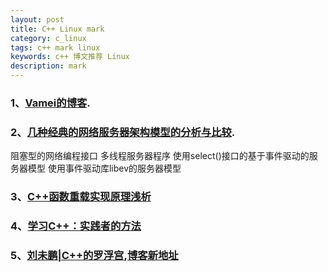 ```yaml
---
layout: post
title: C++ Linux mark
category: c_linux
tags: c++ mark linux 
keywords: c++ 博文推荐 Linux
description: mark
---
```



### 1、[Vamei的博客](http://www.cnblogs.com/vamei/).

### 2、[几种经典的网络服务器架构模型的分析与比较](http://blog.csdn.net/lmh12506/article/details/7753978).
阻塞型的网络编程接口
多线程服务器程序
使用select()接口的基于事件驱动的服务器模型
使用事件驱动库libev的服务器模型

### 3、[C++函数重载实现原理浅析](http://blog.csdn.net/candcplusplus/article/details/12746975)

### 4、[学习C++：实践者的方法](http://blog.csdn.net/pongba/article/details/1930150)

### 5、[刘未鹏|C++的罗浮宫](http://blog.csdn.net/pongba),[博客新地址](http://mindhacks.cn)

